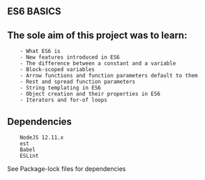 ## ES6 BASICS

The sole aim of this project was to learn:
------------------------------------------
        - What ES6 is
        - New features introduced in ES6
        - The difference between a constant and a variable
        - Block-scoped variables
        - Arrow functions and function parameters default to them
        - Rest and spread function parameters
        - String templating in ES6
        - Object creation and their properties in ES6
        - Iterators and for-of loops

Dependencies
------------------------------------------
        NodeJS 12.11.x
        est
        Babel
        ESLint

See Package-lock files for dependencies
